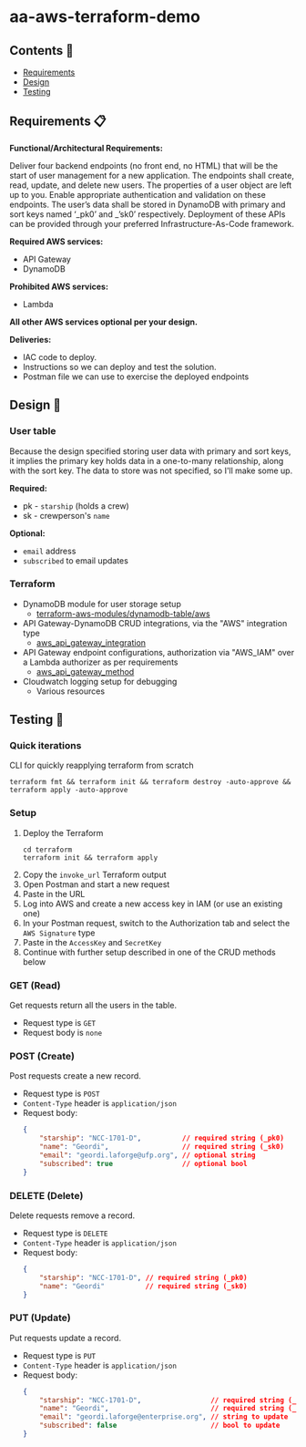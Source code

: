 # aa-aws-terraform-demo

## Contents 📕

- [Requirements](requirements)
- [Design]()
- [Testing]()

## Requirements 📋

**Functional/Architectural Requirements:**
 
Deliver four backend endpoints (no front end, no HTML) that will be the start of user management for a new application.  The endpoints shall create, read, update, and delete new users.  The properties of a user object are left up to you. Enable appropriate authentication and validation on these endpoints. The user’s data shall be stored in DynamoDB with primary and sort keys named ‘_pk0’ and _’sk0’ respectively. Deployment of these APIs can be provided through your preferred Infrastructure-As-Code framework.
 
**Required AWS services:**
- API Gateway
- DynamoDB
 
**Prohibited AWS services:**
- Lambda
 
**All other AWS services optional per your design.**
 
**Deliveries:**
- IAC code to deploy.
- Instructions so we can deploy and test the solution.
- Postman file we can use to exercise the deployed endpoints

## Design 🔩

### User table

Because the design specified storing user data with primary and sort keys, it implies the primary key holds data in a one-to-many relationship, along with the sort key. The data to store was not specified, so I'll make some up.

**Required:**
- pk - `starship` (holds a crew)
- sk - crewperson's `name`

**Optional:**

- `email` address
- `subscribed` to email updates

### Terraform

- DynamoDB module for user storage setup
    - [terraform-aws-modules/dynamodb-table/aws](https://registry.terraform.io/modules/terraform-aws-modules/dynamodb-table/aws/latest)
- API Gateway-DynamoDB CRUD integrations, via the "AWS" integration type
    - [aws_api_gateway_integration](https://registry.terraform.io/providers/hashicorp/aws/latest/docs/resources/api_gateway_integration)
- API Gateway endpoint configurations, authorization via "AWS_IAM" over a Lambda authorizer as per requirements
    - [aws_api_gateway_method](https://registry.terraform.io/providers/hashicorp/aws/latest/docs/resources/api_gateway_method)
- Cloudwatch logging setup for debugging
    - Various resources

## Testing 🧪

### Quick iterations
CLI for quickly reapplying terraform from scratch
```
terraform fmt && terraform init && terraform destroy -auto-approve && terraform apply -auto-approve
```

### Setup

1. Deploy the Terraform
    ```
    cd terraform
    terraform init && terraform apply
    ```
1. Copy the `invoke_url` Terraform output
1. Open Postman and start a new request
1. Paste in the URL
1. Log into AWS and create a new access key in IAM (or use an existing one)
1. In your Postman request, switch to the Authorization tab and select the `AWS Signature` type
1. Paste in the `AccessKey` and `SecretKey`
1. Continue with further setup described in one of the CRUD methods below

### GET (Read)

Get requests return all the users in the table.

- Request type is `GET`
- Request body is `none`

### POST (Create)

Post requests create a new record.

- Request type is `POST`
- `Content-Type` header is `application/json`
- Request body:
    ```json
    {
        "starship": "NCC-1701-D",          // required string (_pk0)
        "name": "Geordi",                  // required string (_sk0)
        "email": "geordi.laforge@ufp.org", // optional string
        "subscribed": true                 // optional bool
    }
    ```

### DELETE (Delete)

Delete requests remove a record.

- Request type is `DELETE`
- `Content-Type` header is `application/json`
- Request body:
    ```json
    {
        "starship": "NCC-1701-D", // required string (_pk0)
        "name": "Geordi"          // required string (_sk0)
    }
    ```

### PUT (Update)

Put requests update a record.

- Request type is `PUT`
- `Content-Type` header is `application/json`
- Request body:
    ```json
    {
        "starship": "NCC-1701-D",                 // required string (_pk0)
        "name": "Geordi",                         // required string (_sk0)
        "email": "geordi.laforge@enterprise.org", // string to update
        "subscribed": false                       // bool to update
    }
    ```
